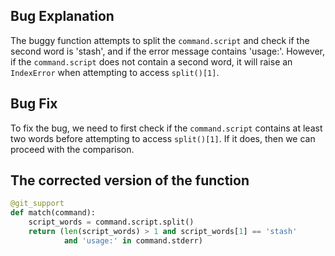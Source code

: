 ## Bug Explanation
The buggy function attempts to split the `command.script` and check if the second word is 'stash', and if the error message contains 'usage:'. However, if the `command.script` does not contain a second word, it will raise an `IndexError` when attempting to access `split()[1]`.

## Bug Fix
To fix the bug, we need to first check if the `command.script` contains at least two words before attempting to access `split()[1]`. If it does, then we can proceed with the comparison.

## The corrected version of the function
```python
@git_support
def match(command):
    script_words = command.script.split()
    return (len(script_words) > 1 and script_words[1] == 'stash'
            and 'usage:' in command.stderr)
```